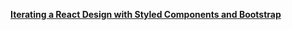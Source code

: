 **[Iterating a React Design with Styled Components and Bootstrap](https://css-tricks.com/iterating-a-react-design-with-styled-components/)**
